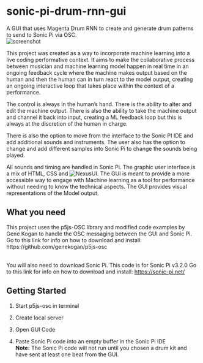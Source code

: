 # sonic-pi-drum-rnn-gui
A GUI that uses Magenta Drum RNN to create and generate drum patterns to send to Sonic Pi via OSC.<br>
![screenshot](https://github.com/mrbombmusic/sonic-pi-drum-rnn-gui/blob/master/Sonic%20PI%20DrumRNN%20GUI.png)

This project was created as a way to incorporate machine learning into a live coding performative context. It aims to make the collaborative process between musician and machine learning model happen in real time in an ongoing feedback cycle where the machine makes output based on the human and then the human can in turn react to the model output, creating an ongoing interactive loop that takes place within the context of a performance.

The control is always in the human’s hand. There is the ability to alter and edit the machine output. There is also the ability to take the machine output and channel it back into input, creating a ML feedback loop but this is always at the discretion of the human in charge.

There is also the option to move from the interface to the Sonic PI IDE and add additional sounds and instruments. The user also has the option to change and add different samples into Sonic Pi to change the sounds being played.

All sounds and timing are handled in Sonic Pi. The graphic user interface is a mix of HTML, CSS and ![NexusUI](https://nexus-js.github.io/ui/). The GUI is meant to provide a more accessible way to engage with Machine learning as a tool for performance without needing to know the technical aspects. The GUI provides visual representations of the Model output.

<h2>What you need</h2>
This project uses the p5js-OSC library and modified code examples by Gene Kogan to handle the OSC messaging between the GUI and Sonic Pi. 
Go to this link for info on how to download and install: https://github.com/genekogan/p5js-osc <br><br>

You will also need to download Sonic Pi. This code is for Sonic Pi v3.2.0
Go to this link for info on how to download and install: https://sonic-pi.net/

<h2>Getting Started</h2>

1. Start p5js-osc in terminal

2. Create local server

3. Open GUI Code

4. Paste Sonic Pi code into an empty buffer in the Sonic Pi IDE <br>
**Note:** The Sonic Pi code will not run until you chosen a drum kit and have sent at least one beat from the GUI.






